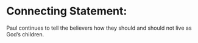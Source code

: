 # Connecting Statement:

Paul continues to tell the believers how they should and should not live as God’s children.
